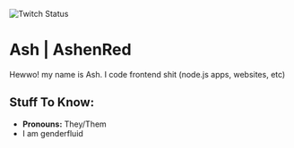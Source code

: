 
![Twitch Status](https://img.shields.io/twitch/status/ashenred_)
# Ash | AshenRed
Hewwo! my name is Ash. I code frontend shit (node.js apps, websites, etc)
## Stuff To Know:
- **Pronouns:** They/Them
- I am genderfluid
